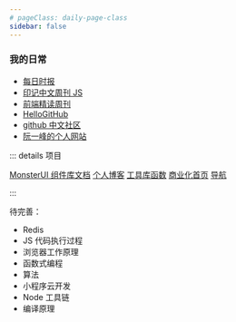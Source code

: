 ```yaml
---
# pageClass: daily-page-class
sidebar: false
---
```


### 我的日常

- [每日时报](https://wubaiqing.github.io/zaobao/)
- [印记中文周刊 JS](https://docschina.org/weekly/js/docs/)
- [前端精读周刊](https://github.com/ascoders/weekly)
- [HelloGitHub](https://gitbook.hellogithub.com/)
- [github 中文社区](https://www.githubs.cn/)
- [阮一峰的个人网站](http://www.ruanyifeng.com)

::: details 项目

[MonsterUI 组件库文档](https://ui.monsterbear.top)
[个人博客](https://blog.monsterbear.top)
[工具库函数](#)
[商业化首页](#)
[导航](#)

:::

待完善：

- Redis
- JS 代码执行过程
- 浏览器工作原理
- 函数式编程
- 算法
- 小程序云开发
- Node 工具链
- 编译原理

